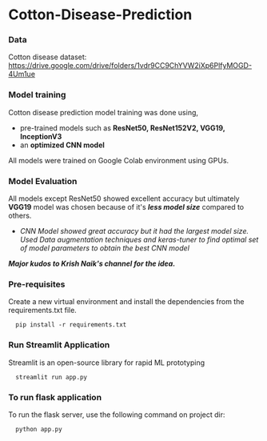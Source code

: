 # Cotton-Disease-Prediction

### Data
Cotton disease dataset: https://drive.google.com/drive/folders/1vdr9CC9ChYVW2iXp6PlfyMOGD-4Um1ue

### Model training
Cotton disease prediction model training was done using,
 - pre-trained models such as **ResNet50, ResNet152V2, VGG19, InceptionV3** 
 - an **optimized CNN model**
 
All models were trained on Google Colab environment using GPUs.

### Model Evaluation
All models except ResNet50 showed excellent accuracy but ultimately **VGG19** model was chosen because of it's ***less model size*** compared to others.

 - *CNN Model showed great accuracy but it had the largest model size. Used Data augmentation techniques and keras-tuner to find optimal set of model parameters to obtain the best CNN model*

***Major kudos to Krish Naik's channel for the idea.***

### Pre-requisites
Create a new virtual environment and install the dependencies from the requirements.txt file.
```
  pip install -r requirements.txt
```
### Run Streamlit Application
Streamlit is an open-source library for rapid ML prototyping
```
  streamlit run app.py
```
### To run flask application
To run the flask server, use the following command on project dir:
```
  python app.py
```

